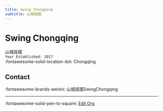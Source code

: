 ```yaml
---
title: Swing Chongqing
subtitle: 山城摇摆
---
```


# Swing Chongqing

山城摇摆  
`Year Established: 2017`  
:fontawesome-solid-location-dot: Chongqing  


## Contact

:fontawesome-brands-weixin: 山城摇摆SwingChongqing  

---

:fontawesome-solid-pen-to-square: [Edit Org](https://github.com/swingdance/orgs/issues/new?assignees=&labels=update+org&projects=&template=03-update_entity.yml&title=Update%20Org%3A%20zh_CN%20%E2%80%A2%20Swing%20Chongqing&region=zh_CN&id=swing-chong-qing&name=Swing%20Chongqing)
